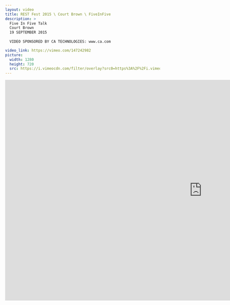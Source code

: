 ```yaml
---
layout: video
title: REST Fest 2015 \ Court Brown \ FiveInFive
description: >
  Five In Five Talk
  Court Brown
  19 SEPTEMBER 2015
  
  VIDEO SPONSORED BY CA TECHNOLOGIES: www.ca.com

video_link: https://vimeo.com/147242982
picture:
  width: 1280
  height: 720
  src: https://i.vimeocdn.com/filter/overlay?src0=https%3A%2F%2Fi.vimeocdn.com%2Fvideo%2F545857692_1280x720.jpg&src1=http%3A%2F%2Ff.vimeocdn.com%2Fp%2Fimages%2Fcrawler_play.png
---
```

<iframe src="https://player.vimeo.com/video/147242982?title=0&byline=0&portrait=0&badge=0&autopause=0&player_id=0" width="1280" height="720" frameborder="0" title="REST Fest 2015 \ Court Brown \ FiveInFive" webkitallowfullscreen mozallowfullscreen allowfullscreen></iframe>